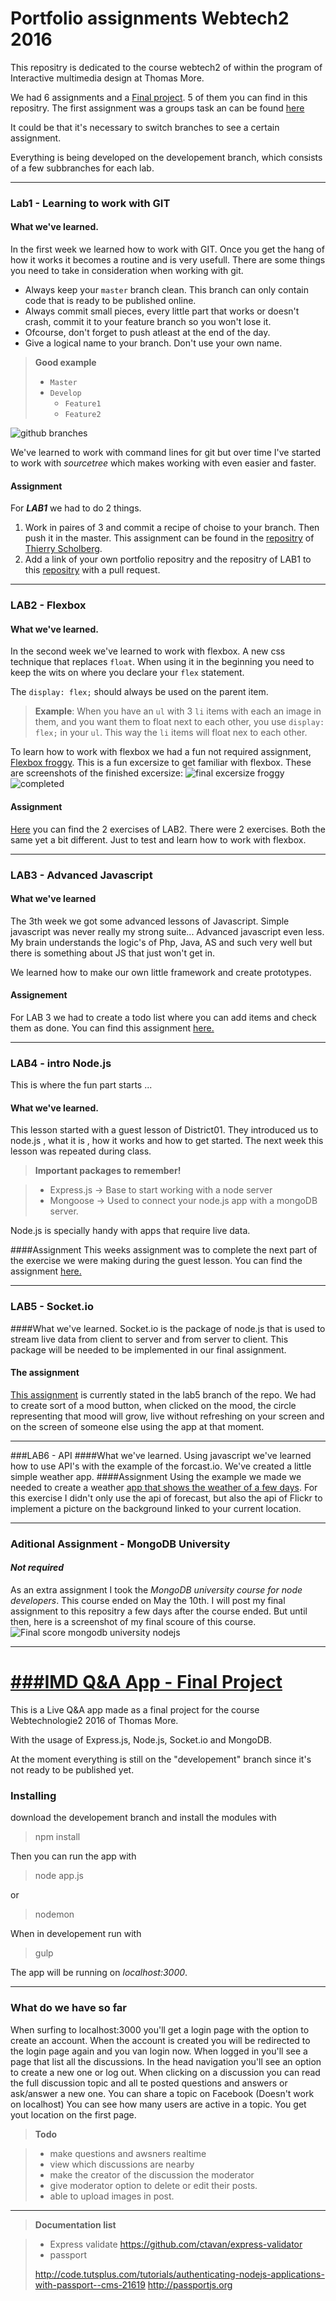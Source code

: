Portfolio assignments Webtech2 2016
===================================

This repositry is dedicated to the course webtech2 of within the program of Interactive multimedia design at Thomas More.

We had 6 assignments and a [Final project](https://github.com/Maiteh/QnA). 5 of them you can find in this repositry. 
The first assignment was a groups task an can be found [here](https://github.com/tscholberg/webtech2)

It could be that it's necessary to switch branches to see a certain assignment.

Everything is being developed on the developement branch, which consists of a few subbranches for each lab.


----------

### Lab1 - Learning to work with GIT
#### What we've learned.
In the first week we learned how to work with GIT. 
Once you get the hang of how it works it becomes a routine and is very usefull.
There are some things you need to take in consideration when working with git. 

 - Always keep your `master` branch clean. This branch can only contain code that is ready to be published online.
 - Always commit small pieces, every little part that works or doesn't crash, commit it to your feature branch so you won't lose it.
 - Ofcourse, don't forget to push atleast at the end of the day.
 - Give a logical name to your branch. Don't use your own name.

> **Good example**
> 
>  - `Master`
>   - `Develop`
>      - `Feature1`
>      - `Feature2`

![github branches](https://www.atlassian.com/pt/git/workflows/pageSections/00/contentFullWidth/0/tabs/02/pageSections/06/contentFullWidth/0/content_files/file0/document/git-workflow-release-cycle-2feature.png)

We've learned to work with command lines for git but over time I've started to work with *sourcetree* which makes working with even easier and faster.

#### Assignment
For ***LAB1*** we had to do 2 things.

 1. Work in paires of 3 and commit a recipe of choise to your branch.  Then push it in the master. This assignment can be found in the [repositry](https://github.com/tscholberg/webtech2) of [Thierry Scholberg](https://github.com/tscholberg).
 2. Add a link of your own portfolio repositry and the repositry of LAB1 to this [repositry](https://github.com/iamgoodbytes/2imd-webtech2-labs) with a pull request.

----------
### LAB2 - Flexbox
#### What we've learned.
In the second week we've learned to work with flexbox.
A new css technique that replaces `float`.
When using it in the beginning you need to keep the wits on where you declare your `flex` statement.

The `display: flex;` should always be used on the parent item.

>**Example**: When you have an `ul` with 3 `li` items with each an image in them, and you want them to float next to each other, you use `display: flex;` in your `ul`. This way the `li` items will float nex to each other. 

To learn how to work with flexbox we had a fun not required assignment, [Flexbox froggy](http://flexboxfroggy.com). 
This is a fun excersize to get familiar with flexbox.
These are screenshots of the finished excersize: 
![final excersize froggy](https://i.gyazo.com/d712d0debcb827111e6e0a797955c7d3.png)
![completed](https://i.gyazo.com/d026a892463f23c1d938a36421bf9a98.png)
#### Assignment
[Here](https://github.com/Maiteh/Webtech2-2016/tree/master/LAB2%20-%20Flexbox) you can find the 2 exercises of LAB2.
There were 2 exercises. Both the same yet a bit different. 
Just to test and learn how to work with flexbox.

----------
### LAB3 - Advanced Javascript
#### What we've learned
The 3th week we got some advanced lessons of Javascript. 
Simple javascript was never really my strong suite... Advanced javascript even less. 
My brain understands the logic's of Php, Java, AS and such very well but there is something about JS that just won't get in.

We learned how to make our own little framework and create prototypes.

#### Assignement
For LAB 3 we had to create a todo list where you can add items and check them as done. You can find this assignment [here.](https://github.com/Maiteh/Webtech2-2016/tree/master/LAB3%20-%20Advanced%20JS)

----------
### LAB4 - intro Node.js
This is where the fun part starts ... 
#### What we've learned.
This lesson started with a guest lesson of District01.
They introduced us to node.js , what it is , how it works and how to get started.
The next week this lesson was repeated during class.

> **Important packages to remember!**

> - Express.js  -> Base to start working with a node server
> - Mongoose -> Used to connect your node.js app with a mongoDB server. 

Node.js is specially handy with apps that require live data.

####Assignment
This weeks assignment was to complete the next part of the exercise we were making during the guest lesson. You can find the assignment 
[here.](https://github.com/Maiteh/Webtech2-2016/tree/master/LAB4%20-%20Intro%20Node%20js)

----------
### LAB5 - Socket.io
####What we've learned.
Socket.io is the package of node.js that is used to stream live data from client to server and from server to client. 
This package will be needed to be implemented in our final assignment.
#### The assignment
[This assignment](https://github.com/Maiteh/Webtech2-2016/tree/lab5/LAB5%20-%20Sockets%20) is currently stated in the lab5 branch of the repo.
We had to create sort of a mood button, when clicked on the mood, the circle representing that mood will grow, live without refreshing on your screen and on the screen of someone else using the app at that moment.

----------
###LAB6 - API
####What we've learned.
Using javascript we've learned how to use API's with the example of the forcast.io.
We've created a little simple weather app.
####Assignment
Using the example we made we needed to create a weather [app that shows the weather of a few days](https://github.com/Maiteh/Webtech2-2016/tree/master/LAB6%20-%20weerapp).
For this exercise I didn't only use the api of forecast, but also the api of Flickr to implement a picture on the background linked to your current location.

----------
### Aditional Assignment - MongoDB University 
#### ***Not required***
As an extra assignment I took the *MongoDB university course for node developers*.
This course ended on May the 10th. 
I will post my final assignment to this repositry a few days after the course ended.
But until then, here is a screenshot of my final scoure of this course.
![Final score mongodb university nodejs](https://i.gyazo.com/74445a7713f964636e002b3a1edcd138.png)

----------
[###IMD Q&A App - Final Project](https://github.com/Maiteh/QnA)
===================

This is a Live Q&A app made as a final project for the course Webtechnologie2 2016 of Thomas More.

With the usage of Express.js, Node.js, Socket.io and MongoDB.

At the moment everything is still on the "developement" branch since it's not ready to be published yet.

###  Installing
download the developement branch and install the modules with 
>npm install

Then you can run the app with
> node app.js

or
> nodemon

When in developement run with
> gulp

The app will be running on *localhost:3000*.

----------
###  What do we have so far
When surfing to localhost:3000 you'll get a login page with the option to create an account. 
When the account is created you will be redirected to the login page again and you van login now.
When logged in you'll see a page that list all the discussions. In the head navigation you'll see an option to create a new one or log out.
When clicking on a discussion you can read the full discussion topic and all te posted questions and answers or ask/answer a new one.
You can share a topic on Facebook (Doesn't work on localhost)
You can see how many users are active in a topic.
You get yout location on the first page.

>**Todo**

> - make questions and awsners realtime
> - view which discussions are nearby
> - make the creator of the discussion the moderator
> - give moderator option to delete or edit their posts.
> - able to upload images in post.

----------

>**Documentation list**

> - Express validate
> https://github.com/ctavan/express-validator 
> - passport
>
> http://code.tutsplus.com/tutorials/authenticating-nodejs-applications-with-passport--cms-21619
> http://passportjs.org
> 

